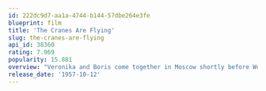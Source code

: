 ```yaml
---
id: 222dc9d7-aa1a-4744-b144-57dbe264e3fe
blueprint: film
title: 'The Cranes Are Flying'
slug: the-cranes-are-flying
api_id: 38360
rating: 7.969
popularity: 15.881
overview: "Veronika and Boris come together in Moscow shortly before World War II. Walking along the river, they watch cranes fly overhead, and promise to rendezvous before Boris leaves to fight. Boris misses the meeting and is off to the front lines, while Veronika waits patiently, sending letters faithfully. After her house is bombed, Veronika moves in with Boris' family, into the company of a cousin with his own intentions."
release_date: '1957-10-12'
---
```

